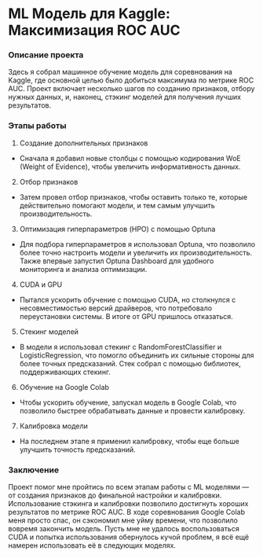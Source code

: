 # ML Модель для Kaggle: Максимизация ROC AUC
### Описание проекта
Здесь я собрал машинное обучение модель для соревнования на Kaggle, где основной целью было добиться максимума по метрике ROC AUC. Проект включает несколько шагов по созданию признаков, отбору нужных данных, и, наконец, стэкинг моделей для получения лучших результатов.

### Этапы работы
1. Создание дополнительных признаков
- Сначала я добавил новые столбцы с помощью кодирования WoE (Weight of Evidence), чтобы увеличить информативность данных.

2. Отбор признаков
- Затем провел отбор признаков, чтобы оставить только те, которые действительно помогают модели, и тем самым улучшить производительность.

3. Оптимизация гиперпараметров (HPO) с помощью Optuna
- Для подбора гиперпараметров я использовал Optuna, что позволило более точно настроить модели и увеличить их производительность. Также впервые запустил Optuna Dashboard для удобного мониторинга и анализа оптимизации.

4. CUDA и GPU
- Пытался ускорить обучение с помощью CUDA, но столкнулся с несовместимостью версий драйверов, что потребовало переустановки системы. В итоге от GPU пришлось отказаться.

5. Стекинг моделей
- В модели я использовал стекинг с RandomForestClassifier и LogisticRegression, что помогло объединить их сильные стороны для более точных предсказаний. Стек собрал с помощью библиотек, поддерживающих стекинг.

6. Обучение на Google Colab
- Чтобы ускорить обучение, запускал модель в Google Colab, что позволило быстрее обрабатывать данные и провести калибровку.

7. Калибровка модели
- На последнем этапе я применил калибровку, чтобы еще больше улучшить точность предсказаний.

### Заключение
Проект помог мне пройтись по всем этапам работы с ML моделями — от создания признаков до финальной настройки и калибровки. Использование стэкинга и калибровки позволило достигнуть хороших результатов по метрике ROC AUC. В ходе соревнования Google Colab меня просто спас, он сэкономил мне уйму времени, что позволило вовремя закончить модель. Пусть мне не удалось воспользоваться CUDA и попытка использования обернулось кучой проблем, я всё ещё намерен использовать её в следующих моделях.